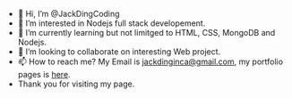 - 👋 Hi, I’m @JackDingCoding
- 👀 I’m interested in Nodejs full stack developement.
- 🌱 I’m currently learning but not limitged to HTML, CSS, MongoDB and Nodejs.
- 💞️ I’m looking to collaborate on interesting Web project.
- 📫 How to reach me? My Email is jackdinginca@gmail.com, my portfolio pages is [here](https://jackdingcoding.github.io/).
-    Thank you for visiting my page.

<!---
JackDingCoding/JackDingCoding is a ✨ special ✨ repository because its `README.md` (this file) appears on your GitHub profile.
You can click the Preview link to take a look at your changes.
--->
